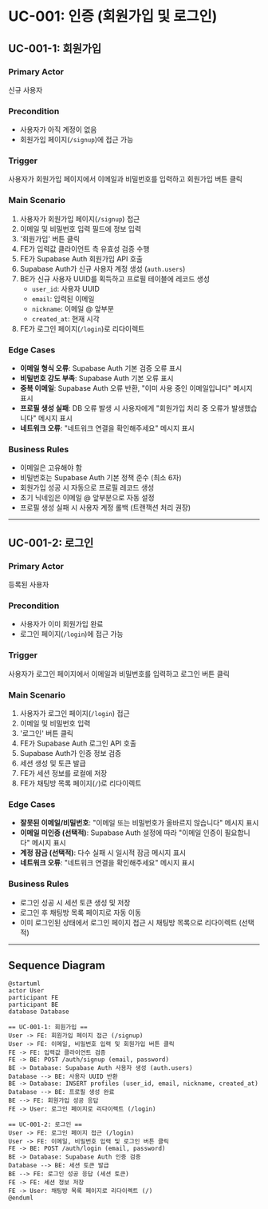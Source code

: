 # UC-001: 인증 (회원가입 및 로그인)

## UC-001-1: 회원가입

### Primary Actor
신규 사용자

### Precondition
- 사용자가 아직 계정이 없음
- 회원가입 페이지(`/signup`)에 접근 가능

### Trigger
사용자가 회원가입 페이지에서 이메일과 비밀번호를 입력하고 회원가입 버튼 클릭

### Main Scenario
1. 사용자가 회원가입 페이지(`/signup`) 접근
2. 이메일 및 비밀번호 입력 필드에 정보 입력
3. '회원가입' 버튼 클릭
4. FE가 입력값 클라이언트 측 유효성 검증 수행
5. FE가 Supabase Auth 회원가입 API 호출
6. Supabase Auth가 신규 사용자 계정 생성 (`auth.users`)
7. BE가 신규 사용자 UUID를 획득하고 프로필 테이블에 레코드 생성
   - `user_id`: 사용자 UUID
   - `email`: 입력된 이메일
   - `nickname`: 이메일 @ 앞부분
   - `created_at`: 현재 시각
8. FE가 로그인 페이지(`/login`)로 리다이렉트

### Edge Cases
- **이메일 형식 오류**: Supabase Auth 기본 검증 오류 표시
- **비밀번호 강도 부족**: Supabase Auth 기본 오류 표시
- **중복 이메일**: Supabase Auth 오류 반환, "이미 사용 중인 이메일입니다" 메시지 표시
- **프로필 생성 실패**: DB 오류 발생 시 사용자에게 "회원가입 처리 중 오류가 발생했습니다" 메시지 표시
- **네트워크 오류**: "네트워크 연결을 확인해주세요" 메시지 표시

### Business Rules
- 이메일은 고유해야 함
- 비밀번호는 Supabase Auth 기본 정책 준수 (최소 6자)
- 회원가입 성공 시 자동으로 프로필 레코드 생성
- 초기 닉네임은 이메일 @ 앞부분으로 자동 설정
- 프로필 생성 실패 시 사용자 계정 롤백 (트랜잭션 처리 권장)

---

## UC-001-2: 로그인

### Primary Actor
등록된 사용자

### Precondition
- 사용자가 이미 회원가입 완료
- 로그인 페이지(`/login`)에 접근 가능

### Trigger
사용자가 로그인 페이지에서 이메일과 비밀번호를 입력하고 로그인 버튼 클릭

### Main Scenario
1. 사용자가 로그인 페이지(`/login`) 접근
2. 이메일 및 비밀번호 입력
3. '로그인' 버튼 클릭
4. FE가 Supabase Auth 로그인 API 호출
5. Supabase Auth가 인증 정보 검증
6. 세션 생성 및 토큰 발급
7. FE가 세션 정보를 로컬에 저장
8. FE가 채팅방 목록 페이지(`/`)로 리다이렉트

### Edge Cases
- **잘못된 이메일/비밀번호**: "이메일 또는 비밀번호가 올바르지 않습니다" 메시지 표시
- **이메일 미인증 (선택적)**: Supabase Auth 설정에 따라 "이메일 인증이 필요합니다" 메시지 표시
- **계정 잠금 (선택적)**: 다수 실패 시 일시적 잠금 메시지 표시
- **네트워크 오류**: "네트워크 연결을 확인해주세요" 메시지 표시

### Business Rules
- 로그인 성공 시 세션 토큰 생성 및 저장
- 로그인 후 채팅방 목록 페이지로 자동 이동
- 이미 로그인된 상태에서 로그인 페이지 접근 시 채팅방 목록으로 리다이렉트 (선택적)

---

## Sequence Diagram

```plantuml
@startuml
actor User
participant FE
participant BE
database Database

== UC-001-1: 회원가입 ==
User -> FE: 회원가입 페이지 접근 (/signup)
User -> FE: 이메일, 비밀번호 입력 및 회원가입 버튼 클릭
FE -> FE: 입력값 클라이언트 검증
FE -> BE: POST /auth/signup (email, password)
BE -> Database: Supabase Auth 사용자 생성 (auth.users)
Database --> BE: 사용자 UUID 반환
BE -> Database: INSERT profiles (user_id, email, nickname, created_at)
Database --> BE: 프로필 생성 완료
BE --> FE: 회원가입 성공 응답
FE -> User: 로그인 페이지로 리다이렉트 (/login)

== UC-001-2: 로그인 ==
User -> FE: 로그인 페이지 접근 (/login)
User -> FE: 이메일, 비밀번호 입력 및 로그인 버튼 클릭
FE -> BE: POST /auth/login (email, password)
BE -> Database: Supabase Auth 인증 검증
Database --> BE: 세션 토큰 발급
BE --> FE: 로그인 성공 응답 (세션 토큰)
FE -> FE: 세션 정보 저장
FE -> User: 채팅방 목록 페이지로 리다이렉트 (/)
@enduml
```
